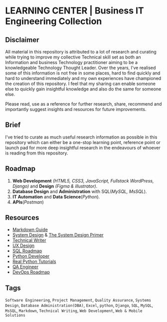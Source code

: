 # LEARNING CENTER | Business IT Engineering Collection

## Disclaimer

All material in this repository is attributed to a lot of research and curating while trying to improve my collective Technical skill set as both an Information and business Technology practitioner aiming to be a knowledgeable Technology Thought Leader.
Over the years, I've realised some of this information is not free in some places, hard to find quickly and hard to understand immediately and my own experiences have championed the creation of this repository.
I feel that my sharing can enable someone else to quickly gain insightful knowledge and also do the same for someone else.

Please read, use as a reference for further research, share, recommend and importantly suggest insights and resources for future improvements.

## Brief

I've tried to curate as much useful research information as possible in this repository which can either be a one-stop learning point, reference point or launch pad for more deep insightful research in the endeavours of whoever is reading from this repository.

## Roadmap

1. **Web Development** _(HTML5, CSS3, JavaScript, Fullstack WordPress, Django)_ and **Design** _(Figma & illustrator)_.
2. **Database Design** and **Administration** with SQL(_MySQL, MsSQL_).
3. **IT Automation** and **Data Science**(_Python_).
4. **APIs**(_Postman_)

## Resources

* [Markdown Guide](https://www.markdownguide.org/)
* [System Design](https://roadmap.sh/system-design) & [The System Design Primer](https://github.com/donnemartin/system-design-primer#how-to-approach-a-system-design-interview-question)
* [Technical Writer](https://roadmap.sh/technical-writer)
* [UX Design](https://roadmap.sh/ux-design)
* [SQL Roadmap](https://roadmap.sh/sql)
* [Python Developer](https://roadmap.sh/python)
* [Real Python Tutorials](https://realpython.com/)
* [QA Engineer](https://roadmap.sh/qa)
* [DevOps Roadmap](https://roadmap.sh/devops)

## Tags

``Software Engineering``, ``Project Management``, ``Quality Assurance``, ``Systems Design``, ``Database Administration(DBA)``, ``Excel``, ``python``, ``Django``, ``SQL``, ``MySQL``, ``MsSQL``, ``Markdown``, ``Technical Writing``, ``Web Development``, ``Web & Mobile Solutions``
